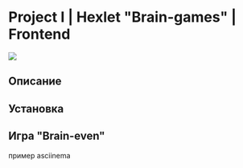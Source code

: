 # Project I | Hexlet "Brain-games" | Frontend

<a href="https://codeclimate.com/github/codeclimate/codeclimate/maintainability"><img src="https://api.codeclimate.com/v1/badges/a99a88d28ad37a79dbf6/maintainability" /></a>

## Описание

## Установка

## Игра "Brain-even"
пример asciinema
<script id="asciicast-u9s0kekCW7pEoiIEHj1tJreXF" src="https://asciinema.org/a/u9s0kekCW7pEoiIEHj1tJreXF.js" async></script>
